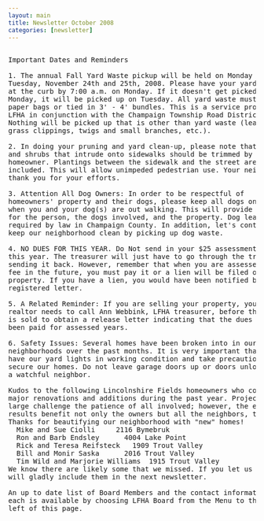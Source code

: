 ```yaml
---
layout: main
title: Newsletter October 2008
categories: [newsletter]
---
```


<pre>

Important Dates and Reminders

1. The annual Fall Yard Waste pickup will be held on Monday and
Tuesday, November 24th and 25th, 2008. Please have your yard waste
at the curb by 7:00 a.m. on Monday. If it doesn't get picked up on
Monday, it will be picked up on Tuesday. All yard waste must be in
paper bags or tied in 3' - 4' bundles. This is a service provided by
LFHA in conjunction with the Champaign Township Road District.
Nothing will be picked up that is other than yard waste (leaves,
grass clippings, twigs and small branches, etc.).

2. In doing your pruning and yard clean-up, please note that trees
and shrubs that intrude onto sidewalks should be trimmed by the
homeowner. Plantings between the sidewalk and the street are
included. This will allow unimpeded pedestrian use. Your neighbors
thank you for your efforts.

3. Attention All Dog Owners: In order to be respectful of
homeowners' property and their dogs, please keep all dogs on a leash
when you and your dog(s) are out walking. This will provide safety
for the person, the dogs involved, and the property. Dog leashes are
required by law in Champaign County. In addition, let's continue to
keep our neighborhood clean by picking up dog waste.

4. NO DUES FOR THIS YEAR. Do Not send in your $25 assessment fee for
this year. The treasurer will just have to go through the trouble of
sending it back. However, remember that when you are assessed the
fee in the future, you must pay it or a lien will be filed on your
property. If you have a lien, you would have been notified by
registered letter.

5. A Related Reminder: If you are selling your property, your
realtor needs to call Ann Webbink, LFHA treasurer, before the house
is sold to obtain a release letter indicating that the dues have
been paid for assessed years.

6. Safety Issues: Several homes have been broken into in our
neighborhoods over the past months. It is very important that we
have our yard lights in working condition and take precautions to
secure our homes. Do not leave garage doors up or doors unlocked. Be
a watchful neighbor.

Kudos to the following Lincolnshire Fields homeowners who completed
major renovations and additions during the past year. Projects this
large challenge the patience of all involved; however, the end
results benefit not only the owners but all the neighbors, too.
Thanks for beautifying our neighborhood with "new" homes!
  Mike and Sue Ciolli     2116 Bymebruk
  Ron and Barb Endsley      4004 Lake Point
  Rick and Teresa Reifsteck   1909 Trout Valley
  Bill and Monir Saska      2016 Trout Valley
  Tim Wild and Marjorie Williams  1915 Trout Valley
We know there are likely some that we missed. If you let us know, we
will gladly include them in the next newsletter.

An up to date list of Board Members and the contact information for
each is available by choosing LFHA Board from the Menu to the upper
left of this page.

</pre>
